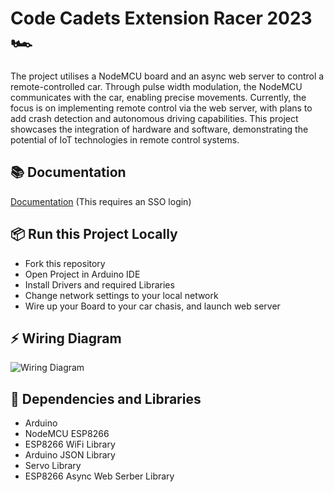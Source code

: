 # Code Cadets Extension Racer 2023 🏎️

The project utilises a NodeMCU board and an async web server to control a remote-controlled car. Through pulse width modulation, the NodeMCU communicates with the car, enabling precise movements. Currently, the focus is on implementing remote control via the web server, with plans to add crash detection and autonomous driving capabilities. This project showcases the integration of hardware and software, demonstrating the potential of IoT technologies in remote control systems.

## 📚 Documentation

[Documentation](https://rcracer.codecadets.com/) (This requires an SSO login)

## 📦 Run this Project Locally

- Fork this repository
- Open Project in Arduino IDE
- Install Drivers and required Libraries
- Change network settings to your local network
- Wire up your Board to your car chasis, and launch web server

## ⚡ Wiring Diagram

![Wiring Diagram](wiringDiagram.png)

## 🧱 Dependencies and Libraries
- Arduino
- NodeMCU ESP8266
- ESP8266 WiFi Library
- Arduino JSON Library
- Servo Library
- ESP8266 Async Web Serber Library
